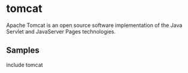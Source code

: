 tomcat
======

Apache Tomcat is an open source software implementation of the Java Servlet and
JavaServer Pages technologies.

Samples
-------

include tomcat
